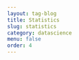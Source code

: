 ```yaml
---
layout: tag-blog
title: Statistics
slug: statistics
category: datascience
menu: false
order: 4
---
```

